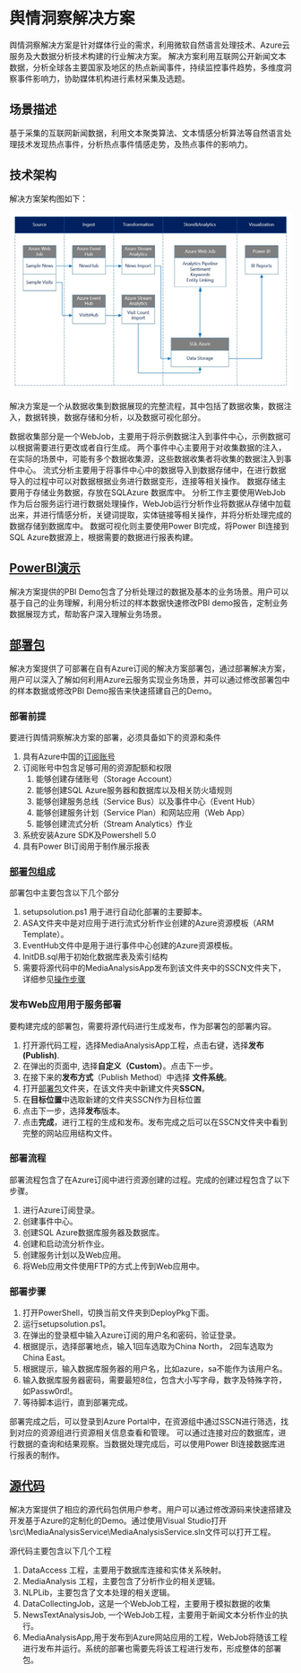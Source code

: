 # 舆情洞察解决方案
舆情洞察解决方案是针对媒体行业的需求，利用微软自然语言处理技术、Azure云服务及大数据分析技术构建的行业解决方案。
解决方案利用互联网公开新闻文本数据，分析全球各主要国家及地区的热点新闻事件，持续监控事件趋势，多维度洞察事件影响力，协助媒体机构进行素材采集及选题。

## 场景描述
基于采集的互联网新闻数据，利用文本聚类算法、文本情感分析算法等自然语言处理技术发现热点事件，分析热点事件情感走势，及热点事件的影响力。

## 技术架构
解决方案架构图如下：

![Solution Diagram](./Pictures/SocialSentimentCN.JPG)

解决方案是一个从数据收集到数据展现的完整流程，其中包括了数据收集，数据注入，数据转换，数据存储和分析，以及数据可视化部分。

数据收集部分是一个WebJob，主要用于将示例数据注入到事件中心，示例数据可以根据需要进行更改或者自行生成。
两个事件中心主要用于对收集数据的注入，在实际的场景中，可能有多个数据收集源，这些数据收集者将收集的数据注入到事件中心。
流式分析主要用于将事件中心中的数据导入到数据存储中，在进行数据导入的过程中可以对数据根据业务进行数据变形，连接等相关操作。
数据存储主要用于存储业务数据，存放在SQLAzure 数据库中。
分析工作主要使用WebJob作为后台服务运行进行数据处理操作，WebJob运行分析作业将数据从存储中加载出来，并进行情感分析，关键词提取，实体链接等相关操作，并将分析处理完成的数据存储到数据库中。
数据可视化则主要使用Power BI完成，将Power BI连接到SQL Azure数据源上，根据需要的数据进行报表构建。


## [PowerBI演示](./PBI%20Demo)
解决方案提供的PBI Demo包含了分析处理过的数据及基本的业务场景。用户可以基于自己的业务理解，利用分析过的样本数据快速修改PBI demo报告，定制业务数据展现方式，帮助客户深入理解业务场景。

## [部署包](./DeployPkg)
解决方案提供了可部署在自有Azure订阅的解决方案部署包，通过部署解决方案，用户可以深入了解如何利用Azure云服务实现业务场景，并可以通过修改部署包中的样本数据或修改PBI Demo报告来快速搭建自己的Demo。

### 部署前提
要进行舆情洞察解决方案的部署，必须具备如下的资源和条件
  1. 具有Azure中国的[订阅账号](https://www.azure.cn/)
  2. 订阅账号中包含足够可用的资源配额和权限
     1. 能够创建存储账号（Storage Account）
     2. 能够创建SQL Azure服务器和数据库以及相关防火墙规则
     3. 能够创建服务总线（Service Bus）以及事件中心（Event Hub）
     4. 能够创建服务计划（Service Plan）和网站应用（Web App）
     5. 能够创建流式分析（Stream Analytics）作业
  3. 系统安装Azure SDK及Powershell 5.0
  4. 具有Power BI订阅用于制作展示报表

### [部署包组成]((./DeployPkg))
部署包中主要包含以下几个部分
  1. setupsolution.ps1 用于进行自动化部署的主要脚本。
  2. ASA文件夹中是对应用于进行流式分析作业创建的Azure资源模板（ARM Template）。
  3. EventHub文件中是用于进行事件中心创建的Azure资源模板。
  4. InitDB.sql用于初始化数据库表及索引结构
  5. 需要将源代码中的MediaAnalysisApp发布到该文件夹中的SSCN文件夹下，详细参见[操作步骤](#发布Web应用用于服务部署)

### 发布Web应用用于服务部署

要构建完成的部署包，需要将源代码进行生成发布，作为部署包的部署内容。

  1. 打开源代码工程，选择MediaAnalysisApp工程，点击右键，选择**发布(Publish)**.
  2. 在弹出的页面中, 选择**自定义（Custom）**。点击下一步。
  3. 在接下来的**发布方式**（Publish Method）中选择 **文件系统**。
  4. 打开[部署包](./DeployPkg)文件夹，在该文件夹中新建文件夹**SSCN**。
  5. 在**目标位置**中选取新建的文件夹SSCN作为目标位置
  6. 点击下一步，选择**发布**版本。
  7. 点击**完成**，进行工程的生成和发布。发布完成之后可以在SSCN文件夹中看到完整的网站应用结构文件。

### 部署流程

部署流程包含了在Azure订阅中进行资源创建的过程。完成的创建过程包含了以下步骤。

  1. 进行Azure订阅登录。
  2. 创建事件中心。
  3. 创建SQL Azure数据库服务器及数据库。
  4. 创建和启动流分析作业。
  5. 创建服务计划以及Web应用。
  6. 将Web应用文件使用FTP的方式上传到Web应用中。



### 部署步骤

  1. 打开PowerShell，切换当前文件夹到DeployPkg下面。
  2. 运行setupsolution.ps1。
  3. 在弹出的登录框中输入Azure订阅的用户名和密码，验证登录。
  4. 根据提示，选择部署地点，输入1回车选取为China North， 2回车选取为China East。
  5. 根据提示，输入数据库服务器的用户名，比如azure，sa不能作为该用户名。
  6. 输入数据库服务器密码，需要最短8位，包含大小写字母，数字及特殊字符，如Passw0rd!。
  7. 等待脚本运行，直到部署完成。

部署完成之后，可以登录到Azure Portal中，在资源组中通过SSCN进行筛选，找到对应的资源组进行资源相关信息查看和管理。
可以通过连接对应的数据库，进行数据的查询和结果观察。当数据处理完成后，可以使用Power BI连接数据库进行报表的制作。




## [源代码](./src)
解决方案提供了相应的源代码包供用户参考。用户可以通过修改源码来快速搭建及开发基于Azure的定制化的Demo。通过使用Visual Studio打开\src\MediaAnalysisService\MediaAnalysisService.sln文件可以打开工程。

源代码主要包含以下几个工程
  1. DataAccess 工程，主要用于数据库连接和实体关系映射。
  2. MediaAnalysis 工程，主要包含了分析作业的相关逻辑。
  3. NLPLib，主要包含了文本处理的相关逻辑。
  4. DataCollectingJob，这是一个WebJob工程，主要用于模拟数据的收集
  5. NewsTextAnalysisJob, 一个WebJob工程，主要用于新闻文本分析作业的执行。
  6. MediaAnalysisApp,用于发布到Azure网站应用的工程，WebJob将随该工程进行发布并运行。系统的部署也需要先将该工程进行发布，形成整体的部署包。
